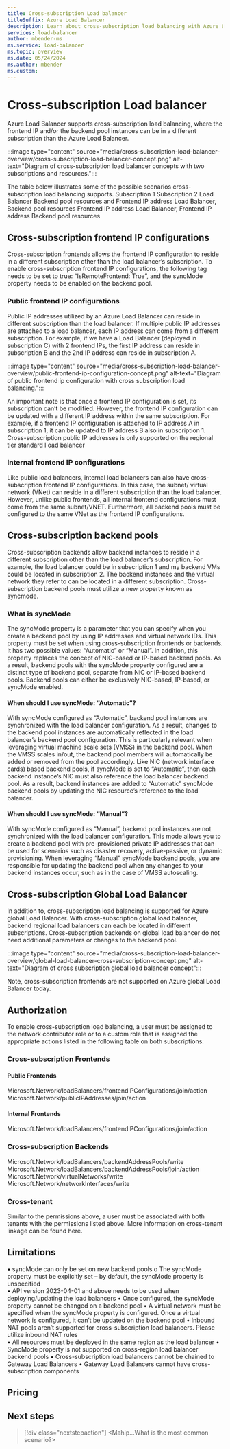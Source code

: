 ```yaml
---
title: Cross-subscription Load balancer
titleSuffix: Azure Load Balancer
description: Learn about cross-subscription load balancing with Azure Load Balancer, and the scenarios it supports.
services: load-balancer
author: mbender-ms
ms.service: load-balancer
ms.topic: overview
ms.date: 05/24/2024
ms.author: mbender
ms.custom: 
---
```


# Cross-subscription Load balancer
Azure Load Balancer supports cross-subscription load balancing, where the frontend IP and/or the backend pool instances can be in a different subscription than the Azure Load Balancer.
 
:::image type="content" source="media/cross-subscription-load-balancer-overview/cross-subscription-load-balancer-concept.png" alt-text="Diagram of cross-subscription load balancer concepts with two subscriptions and resources.":::

The table below illustrates some of the possible scenarios cross-subscription load balancing supports. 
Subscription 1	Subscription 2
Load Balancer	Backend pool resources and Frontend IP address
Load Balancer, Backend pool resources	Frontend IP address
Load Balancer, Frontend IP address	Backend pool resources

## Cross-subscription frontend IP configurations
Cross-subscription frontends allows the frontend IP configuration to reside in a different subscription other than the load balancer’s subscription. To enable cross-subscription frontend IP configurations, the following tag needs to be set to true: “IsRemoteFrontend: True”, and the syncMode property needs to be enabled on the backend pool. 

### Public frontend IP configurations 
Public IP addresses utilized by an Azure Load Balancer can reside in different subscription than the load balancer. If multiple public IP addresses are attached to a load balancer, each IP address can come from a different subscription. For example, if we have a Load Balancer (deployed in subscription C) with 2 frontend IPs, the first IP address can reside in subscription B and the 2nd IP address can reside in subscription A.   

:::image type="content" source="media/cross-subscription-load-balancer-overview/public-frontend-ip-configuration-concept.png" alt-text="Diagram of public frontend ip configuration with cross subscription load balancing.":::

An important note is that once a frontend IP configuration is set, its subscription can’t be modified. However, the frontend IP configuration can be updated with a different IP address within the same subscription. For example, if a frontend IP configuration is attached to IP address A in subscription 1, it can be updated to IP address B also in subscription 1. 
Cross-subscription public IP addresses is only supported on the regional tier standard l oad balancer

### Internal frontend IP configurations
Like public load balancers, internal load balancers can also have cross-subscription frontend IP configurations. In this case, the subnet/ virtual network (VNet) can reside in a different subscription than the load balancer. However, unlike public frontends, all internal frontend configurations must come from the same subnet/VNET. Furthermore, all backend pools must be configured to the same VNet as the frontend IP configurations.

## Cross-subscription backend pools
Cross-subscription backends allow backend instances to reside in a different subscription other than the load balancer’s subscription. For example, the load balancer could be in subscription 1 and my backend VMs could be located in subscription 2. 
The backend instances and the virtual network they refer to can be located in a different subscription. Cross-subscription backend pools must utilize a new property known as syncmode. 

### What is syncMode
The syncMode property is a parameter that you can specify when you create a backend pool by using IP addresses and virtual network IDs. This property must be set when using cross-subscription frontends or backends. It has two possible values: “Automatic” or “Manual”.
In addition, this property replaces the concept of NIC-based or IP-based backend pools. As a result, backend pools with the syncMode property configured are a distinct type of backend pool, separate from NIC or IP-based backend pools. Backend pools can either be exclusively NIC-based, IP-based, or syncMode enabled.  

#### When should I use syncMode: “Automatic”?
With syncMode configured as “Automatic”, backend pool instances are synchronized with the load balancer configuration. As a result, changes to the backend pool instances are automatically reflected in the load balancer’s backend pool configuration. This is particularly relevant when leveraging virtual machine scale sets (VMSS) in the backend pool. When the VMSS scales in/out, the backend pool members will automatically be added or removed from the pool accordingly.
Like NIC (network interface cards) based backend pools, if syncMode is set to “Automatic”, then each backend instance’s NIC must also reference the load balancer backend pool. As a result, backend instances are added to “Automatic” syncMode backend pools by updating the NIC resource’s reference to the load balancer.

#### When should I use syncMode: “Manual”?
With syncMode configured as “Manual”, backend pool instances are not synchronized with the load balancer configuration. This mode allows you to create a backend pool with pre-provisioned private IP addresses that can be used for scenarios such as disaster recovery, active-passive, or dynamic provisioning. When leveraging “Manual” syncMode backend pools, you are responsible for updating the backend pool when any changes to your backend instances occur, such as in the case of VMSS autoscaling.

## Cross-subscription Global Load Balancer

In addition to, cross-subscription load balancing is supported for Azure global Load Balancer. With cross-subscription global load balancer, backend regional load balancers can each be located in different subscriptions. Cross-subscription backends on global load balancer do not need additional parameters or changes to the backend pool.

:::image type="content" source="media/cross-subscription-load-balancer-overview/global-load-balancer-cross-subscription-concept.png" alt-text="Diagram of cross subscription global load balancer concept":::

Note, cross-subscription frontends are not supported on Azure global Load Balancer today. 
 
## Authorization

To enable cross-subscription load balancing, a user must be assigned to the network contributor role or to a custom role that is assigned the appropriate actions listed in the following table on both subscriptions:

### Cross-subscription Frontends

#### Public Frontends
Microsoft.Network/loadBalancers/frontendIPConfigurations/join/action
Microsoft.Network/publicIPAddresses/join/action

#### Internal Frontends
Microsoft.Network/loadBalancers/frontendIPConfigurations/join/action

### Cross-subscription Backends 
Microsoft.Network/loadBalancers/backendAddressPools/write  
Microsoft.Network/loadBalancers/backendAddressPools/join/action
Microsoft.Network/virtualNetworks/write
Microsoft.Network/networkInterfaces/write

### Cross-tenant  
Similar to the permissions above, a user must be associated with both tenants with the permissions listed above. More information on cross-tenant linkage can be found here. 

## Limitations 
•	syncMode can only be set on new backend pools 
o	The syncMode property must be explicitly set – by default, the syncMode property is unspecified  
•	API version 2023-04-01 and above needs to be used when deploying/updating the load balancers
•	Once configured, the syncMode property cannot be changed on a backend pool 
•	A virtual network must be specified when the syncMode property is configured. Once a virtual network is configured, it can’t be updated on the backend pool 
•	Inbound NAT pools aren’t supported for cross-subscription load balancers. Please utilize inbound NAT rules    
•	All resources must be deployed in the same region as the load balancer
•	SyncMode property is not supported on cross-region load balancer backend pools
•	Cross-subscription load balancers cannot be chained to Gateway Load Balancers
•	Gateway Load Balancers cannot have cross-subscription components

## Pricing

## Next steps

> [!div class="nextstepaction"]
> <Mahip...What is the most common scenario?>
